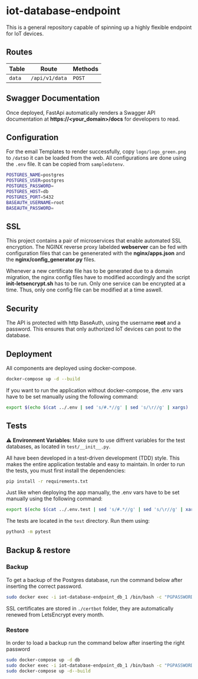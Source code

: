 # iot-database-endpoint

This is a general repository capable of spinning up a highly flexible endpoint for IoT devices.

## Routes

| Table  | Route          | Methods |
| ------ | -------------- | ------- |
| `data` | `/api/v1/data` | `POST`  |

## Swagger Documentation

Once deployed, FastApi automatically renders a Swagger API documentation at **https://<your_domain>/docs** for developers to read.

## Configuration

For the email Templates to render successfully, copy `logo/logo_green.png` to `/dat`so it can be loaded from the web.
All configurations are done using the `.env` file. It can be copied from `sampledotenv`.

```bash
POSTGRES_NAME=postgres
POSTGRES_USER=postgres
POSTGRES_PASSWORD=
POSTGRES_HOST=db
POSTGRES_PORT=5432
BASEAUTH_USERNAME=root
BASEAUTH_PASSWORD=
```

## SSL

This project contains a pair of microservices that enable automated SSL encryption.
The NGINX reverse proxy labelded **webserver** can be fed with configuration files that can be genenerated with the **nginx/apps.json** and the **nginx/config_generator.py** files.

Whenever a new certificate file has to be generated due to a domain migration, the nginx config files have to modified accordingly and the script **init-letsencrypt.sh** has to be run.
Only one service can be encrypted at a time. Thus, only one config file can be modified at a time aswell.

## Security

The API is protected with http BaseAuth, using the username **root** and a password.
This ensures that only authorized IoT devices can post to the database.

## Deployment

All components are deployed using docker-compose.

```bash
docker-compose up -d --build
```

If you want to run the application without docker-compose, the .env vars have to be set manually using the following command:

```bash
export $(echo $(cat ../.env | sed 's/#.*//g' | sed 's/\r//g' | xargs) | envsubst)
```

## Tests

:warning: **Environment Variables**: Make sure to use diffrent variables for the test databases, as located in `test/__init__.py`.

All have been developed in a test-driven development (TDD) style.
This makes the entire application testable and easy to maintain.
In order to run the tests, you must first install the dependencies:

```bash
pip install -r requirements.txt
```

Just like when deploying the app manually, the .env vars have to be set manually using the following command:

```bash
export $(echo $(cat ../.env.test | sed 's/#.*//g' | sed 's/\r//g' | xargs) | envsubst)
```

The tests are located in the `test` directory.
Run them using:

```bash
python3 -m pytest
```

## Backup & restore

### Backup

To get a backup of the Postgres database, run the command below after inserting the correct password.

```bash
sudo docker exec -i iot-database-endpoint_db_1 /bin/bash -c "PGPASSWORD=password pg_dump --username postgres postgres" > dump.sql
```

SSL certificates are stored in `./certbot` folder, they are automatically renewed from LetsEncrypt every month.

### Restore

In order to load a backup run the command below after inserting the right password

```bash
sudo docker-compose up -d db
sudo docker exec -i iot-database-endpoint_db_1 /bin/bash -c "PGPASSWORD=password psql --username postgres postgres" < dump.sql
sudo docker-compose up -d--build
```
